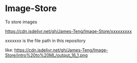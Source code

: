 # Image-Store
To store images

https://cdn.jsdelivr.net/gh/James-Teng/Image-Store/xxxxxxxxx

xxxxxxx is the file path in this repository

like:
https://cdn.jsdelivr.net/gh/James-Teng/Image-Store/intro%20to%20ML/output_16_1.png
